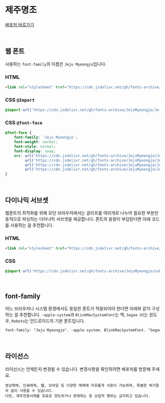 # 제주명조

[배포처 바로가기](https://www.jeju.go.kr/jeju/symbol/font/infor.htm)

&nbsp;

## 웹 폰트

사용하는 `font-family`의 이름은 `Jeju Myeongjo`입니다.

### HTML

```html
<link rel="stylesheet" href="https://cdn.jsdelivr.net/gh/fonts-archive/JejuMyeongjo/JejuMyeongjo.css" type="text/css"/>
```

### CSS `@Import`

```css
@import url('https://cdn.jsdelivr.net/gh/fonts-archive/JejuMyeongjo/JejuMyeongjo.css');
```

### CSS `@font-face`

```css
@font-face {
    font-family: 'Jeju Myeongjo';
    font-weight: normal;
    font-style: normal;
    font-display: swap;
    src: url('https://cdn.jsdelivr.net/gh/fonts-archive/JejuMyeongjo/JejuMyeongjo.woff2') format('woff2'),
         url('https://cdn.jsdelivr.net/gh/fonts-archive/JejuMyeongjo/JejuMyeongjo.woff') format('woff'),
         url('https://cdn.jsdelivr.net/gh/fonts-archive/JejuMyeongjo/JejuMyeongjo.otf') format('opentype'),
         url('https://cdn.jsdelivr.net/gh/fonts-archive/JejuMyeongjo/JejuMyeongjo.ttf') format('truetype');
}
```

&nbsp;

## 다이나믹 서브셋

웹폰트의 최적화를 위해 모던 브라우저에서는 글리프를 여러개로 나누어 필요한 부분만 동적으로 파싱하는 다이나믹 서브셋을 제공합니다. 폰트의 용량이 부담된다면 아래 코드를 사용하는 걸 추천합니다.

### HTML

```html
<link rel="stylesheet" href="https://cdn.jsdelivr.net/gh/fonts-archive/JejuMyeongjo/subsets/JejuMyeongjo-dynamic-subset.css" type="text/css"/>
```

### CSS

```css
@import url('https://cdn.jsdelivr.net/gh/fonts-archive/JejuMyeongjo/subsets/JejuMyeongjo-dynamic-subset.css');
```

&nbsp;

## font-family

어느 브라우저나 시스템 환경에서도 동일한 폰트가 적용되어야 한다면 아래와 같이 구성하는 걸 추천합니다. `-apple-system`과 `BlinkMacSystemFont`는 맥, `Segoe UI`는 윈도우, `Roboto`는 안드로이드의 기본 폰트입니다.


```css
font-family: "Jeju Myeongjo", -apple-system, BlinkMacSystemFont, "Segoe UI", Roboto, Oxygen, Ubuntu, Cantarell, "Open Sans", "Helvetica Neue", sans-serif;
```

&nbsp;

## 라이선스

라이선스는 언제든지 변경될 수 있습니다. 변경사항을 확인하려면 배포처를 방문해 주세요.

```
영상매체, 인쇄매체, 웹, 모바일 등 다양한 매체에 자유롭게 사용이 가능하며, 특별한 허가절차 없이 사용할 수 있습니다. 
다만, 제주전용서체를 유료로 양도하거나 판매하는 등 상업적 행위는 금지하고 있습니다.
```
